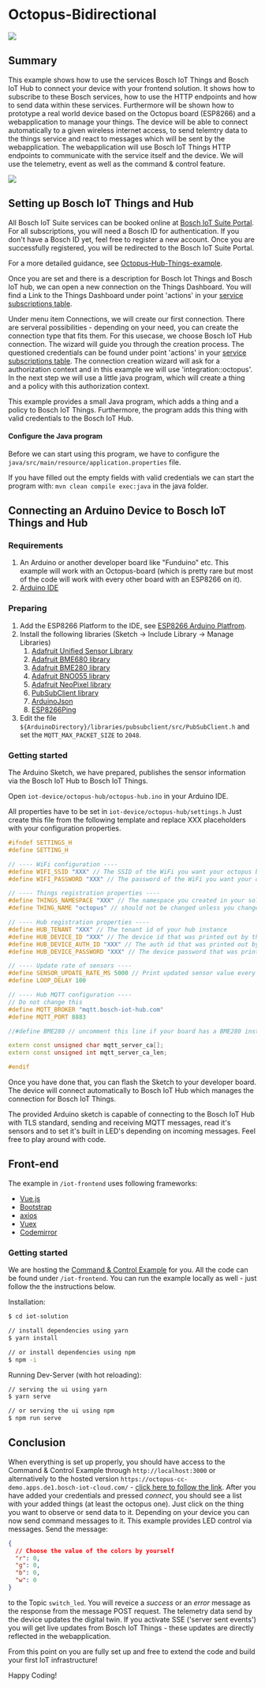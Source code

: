 # Octopus-Bidirectional

![](img/things-screenshot-safe.png)

## Summary

This example shows how to use the services Bosch IoT Things and Bosch IoT Hub to connect your device with your frontend solution. It shows how to subscribe to these Bosch services, how to use the HTTP endpoints and how to send data within these services.
Furthermore will be shown how to prototype a real world device based on the Octopus board (ESP8266) and a webapplication to manage your things.
The device will be able to connect automatically to a given wireless internet access, to send telemtry data to the things service and react to messages which will be sent by the webapplication.
The webapplication will use Bosch IoT Things HTTP endpoints to communicate with the service itself and the device. We will use the telemetry, event as well as the command & control feature.

![](./img/app-thing-octopus.jpg)

## Setting up Bosch IoT Things and Hub

All Bosch IoT Suite services can be booked online at [Bosch IoT Suite Portal](https://accounts.bosch-iot-suite.com/subscriptions). For all subscriptions, you will need a Bosch ID for authentication. If you don't have a Bosch ID yet, feel free to register a new account. Once you are successfully registered, you will be redirected to the Bosch IoT Suite Portal.

For a more detailed guidance, see [Octopus-Hub-Things-example](https://github.com/bsinno/iot-things-examples/tree/master/octopus-hub-things-example).

Once you are set and there is a description for Bosch Iot Things and Bosch IoT hub, we can open a new connection on the Things Dashboard. You will find a Link to the Things Dashboard under point 'actions' in your [service subscriptions table](https://accounts.bosch-iot-suite.com/subscriptions/).

Under menu item Connections, we will create our first connection. There are serveral possibilities - depending on your need, you can create the connection type that fits them. For this usecase, we choose Bosch IoT Hub connection. The wizard will guide you through the creation process. The questioned credentials can be found under point 'actions' in your [service subscriptions table](https://accounts.bosch-iot-suite.com/subscriptions/). The connection creation wizard will ask for a authorization context and in this example we will use 'integration:<YOUR-SOLUTION-ID>:octopus'. In the next step we will use a little java program, which will create a thing and a policy with this authorization context.

This example provides a small Java program, which adds a thing and a policy to Bosch IoT Things. Furthermore, the program adds this thing with valid credentials to the Bosch IoT Hub.

#### Configure the Java program

Before we can start using this program, we have to configure the `java/src/main/resource/application.properties` file.

If you have filled out the empty fields with valid credentials we can start the program with: `mvn clean compile exec:java` in the java folder.

## Connecting an Arduino Device to Bosch IoT Things and Hub

### Requirements

1. An Arduino or another developer board like "Funduino" etc. This example will work with an
   Octopus-board (which is pretty rare but most of the code will work with every other board with an ESP8266 on it).
2. [Arduino IDE](https://www.arduino.cc/en/Main/Software)

### Preparing

1. Add the ESP8266 Platform to the IDE, see [ESP8266 Arduino Platfrom](https://github.com/esp8266/Arduino).
2. Install the following libraries (Sketch -> Include Library -> Manage Libraries)
   1. [Adafruit Unified Sensor Library](https://github.com/adafruit/Adafruit_Sensor)
   2. [Adafruit BME680 library](https://github.com/adafruit/Adafruit_BME680)
   3. [Adafruit BME280 library](https://github.com/adafruit/Adafruit_BME280)
   4. [Adafruit BNO055 library](https://github.com/adafruit/Adafruit_BNO055)
   5. [Adafruit NeoPixel library](https://github.com/adafruit/Adafruit_NeoPixel)
   6. [PubSubClient library](https://github.com/knolleary/pubsubclient)
   7. [ArduinoJson](https://github.com/bblanchon/ArduinoJson)
   8. [ESP8266Ping](https://github.com/dancol90/ESP8266Ping)
3. Edit the file `${ArduinoDirectory}/libraries/pubsubclient/src/PubSubClient.h` and set the
   `MQTT_MAX_PACKET_SIZE` to `2048`.

### Getting started

The Arduino Sketch, we have prepared, publishes the sensor information via the Bosch IoT Hub to Bosch IoT Things.

Open `iot-device/octopus-hub/octopus-hub.ino` in your Arduino IDE.

All properties have to be set in `iot-device/octopus-hub/settings.h` Just create this file from the following template and replace XXX placeholders with your configuration properties.

```cpp
#ifndef SETTINGS_H
#define SETTING_H

// ---- WiFi configuration ----
#define WIFI_SSID "XXX" // The SSID of the WiFi you want your octopus board to connect to
#define WIFI_PASSWORD "XXX" // The password of the WiFi you want your octopus board to connect to

// ---- Things registration properties ----
#define THINGS_NAMESPACE "XXX" // The namespace you created in your solution
#define THING_NAME "octopus" // should not be changed unless you changed code in the java preparation program. This is the thing id without the namespace.

// ---- Hub registration properties ----
#define HUB_TENANT "XXX" // The tenant id of your hub instance
#define HUB_DEVICE_ID "XXX" // The device id that was printed out by the java preparation program
#define HUB_DEVICE_AUTH_ID "XXX" // The auth id that was printed out by the java preparation program
#define HUB_DEVICE_PASSWORD "XXX" // The device password that was printed out by the java preparation program

// ---- Update rate of sensors ----
#define SENSOR_UPDATE_RATE_MS 5000 // Print updated sensor value every 5 seconds
#define LOOP_DELAY 100

// ---- Hub MQTT configuration ----
// Do not change this
#define MQTT_BROKER "mqtt.bosch-iot-hub.com"
#define MQTT_PORT 8883

//#define BME280 // uncomment this line if your board has a BME280 instead of BME680

extern const unsigned char mqtt_server_ca[];
extern const unsigned int mqtt_server_ca_len;

#endif
```

Once you have done that, you can flash the Sketch to your developer board. The device will connect automatically to Bosch IoT Hub which manages the connection for Bosch IoT Things.

The provided Arduino sketch is capable of connecting to the Bosch IoT Hub with TLS standard, sending and receiving MQTT messages, read it's sensors and to set it's built in LED's depending on incoming messages.
Feel free to play around with code.

## Front-end

The example in `/iot-frontend` uses following frameworks:

- [Vue.js](https://vuejs.org)
- [Bootstrap](http://getbootstrap.com/)
- [axios](https://github.com/axios/axios)
- [Vuex](https://vuex.vuejs.org/)
- [Codemirror](https://codemirror.net/)

### Getting started

We are hosting the [Command & Control Example](https://octopus-cc-demo.apps.de1.bosch-iot-cloud.com/) for you. All the code can be found under `/iot-frontend`. You can run the example locally as well - just follow the the instructions below.

Installation:

```bash
$ cd iot-solution

// install dependencies using yarn
$ yarn install

// or install dependencies using npm
$ npm -i
```

Running Dev-Server (with hot reloading):

```bash
// serving the ui using yarn
$ yarn serve

// or serving the ui using npm
$ npm run serve
```

## Conclusion

When everything is set up properly, you should have access to the Command & Control Example through `http://localhost:3000` or alternatively to the hosted version `https://octopus-cc-demo.apps.de1.bosch-iot-cloud.com/` - [click here to follow the link](https://octopus-cc-demo.apps.de1.bosch-iot-cloud.com/). After you have added your credentials and pressed _connect_, you should see a list with your added things (at least the octopus one). Just click on the thing you want to observe or send data to it. Depending on your device you can now send command messages to it. This example provides LED control via messages. Send the message:

```json
{
  // Choose the value of the colors by yourself
  "r": 0,
  "g": 0,
  "b": 0,
  "w": 0
}
```

to the Topic `switch_led`. You will reveice a _success_ or an _error_ message as the response from the message POST request.
The telemetry data send by the device updates the digital twin. If you activate SSE ('server sent events') you will get live updates from Bosch IoT Things - these updates are directly reflected in the webapplication.

From this point on you are fully set up and free to extend the code and build your first IoT infrastructure!

Happy Coding!
